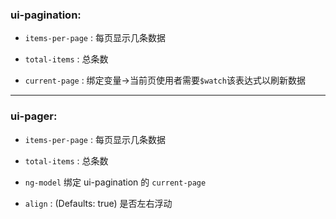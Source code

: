 ### ui-pagination:

* <code>items-per-page</code> : 每页显示几条数据

* <code>total-items</code> : 总条数

* <code>current-page</code> : 绑定变量->当前页使用者需要<code>$watch</code>该表达式以刷新数据

***

### ui-pager:

* <code>items-per-page</code>  : 每页显示几条数据

* <code>total-items</code>  : 总条数

* <code>ng-model</code> 绑定 ui-pagination 的 <code>current-page</code>

* <code>align</code> : (Defaults: true) 是否左右浮动

